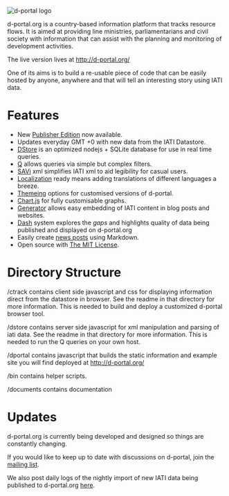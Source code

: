 ![d-portal logo](https://raw.githubusercontent.com/devinit/D-Portal/master/ctrack/art/dp_git_logo.460.png)
 
d-portal.org is a country-based information platform that tracks
resource flows. It is aimed at providing line ministries,
parliamentarians and civil society with information that can assist
with the planning and monitoring of development activities.

The live version lives at http://d-portal.org/

One of its aims is to build a re-usable piece of code that can be 
easily hosted by anyone, anywhere and that will tell an interesting 
story using IATI data.


Features
===================

- New [Publisher Edition](http://d-portal.org/publishers.html) now available.
- Updates everyday GMT +0 with new data from the IATI Datastore.
- [DStore](https://github.com/devinit/D-Portal/tree/master/dstore) is an
 optimized nodejs + SQLite database for use in real time queries.
- [Q](https://github.com/devinit/D-Portal/blob/master/documents/dstore_q.md) allows queries via simple but complex filters.
- [SAVi](https://github.com/devinit/D-Portal/blob/master/documents/savi.md) xml simplifies IATI xml to aid legibility for casual users.
- [Localization](https://github.com/devinit/D-Portal/blob/master/documents/translations.md) ready means adding translations of different languages a breeze.
- [Themeing](https://github.com/devinit/D-Portal/blob/master/documents/customisation.md) options for customised versions of d-portal.
- [Chart.js](https://github.com/devinit/D-Portal/blob/master/documents/customisation.md#chartjs) for fully customisable graphs.
- [Generator](https://github.com/devinit/D-Portal/blob/master/documents/ctrack_generator.md) allows easy embedding of IATI content in blog posts and websites.
- [Dash](https://github.com/devinit/D-Portal/blob/master/documents/dash.md) system explores the *gaps* and highlights quality of data being published and displayed on d-portal.org
- Easily create [news posts](https://github.com/devinit/D-Portal/blob/master/documents/dstore_blog.md) using Markdown.
- Open source with [The MIT License](http://opensource.org/licenses/MIT).


Directory Structure
===================

/ctrack contains client side javascript and css for displaying 
information direct from the datastore in browser. See the readme in 
that directory for more information. This is needed to build and 
deploy a customized d-portal browser tool.

/dstore contains server side javascript for xml manipulation and 
parsing of iati data.  See the readme in that directory for more 
information. This is needed to run the Q queries on your own host.

/dportal contains javascript that builds the static information and 
example site you will find deployed at http://d-portal.org/ 

/bin contains helper scripts.

/documents contains documentation


Updates
===================

d-portal.org is currently being developed and designed so things
are constantly changing.

If you would like to keep up to date with discussions on d-portal, 
join the [mailing list](https://groups.google.com/forum/#!forum/d-portal-list).

We also post daily logs of the nightly import of new IATI data being 
published to d-portal.org [here](https://groups.google.com/forum/#!forum/d-portal-logs).


